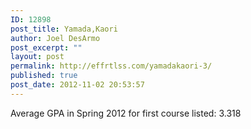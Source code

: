```yaml
---
ID: 12898
post_title: Yamada,Kaori
author: Joel DesArmo
post_excerpt: ""
layout: post
permalink: http://effrtlss.com/yamadakaori-3/
published: true
post_date: 2012-11-02 20:53:57
---
```

<p>Average GPA in Spring 2012 for first course listed: 3.318</p>